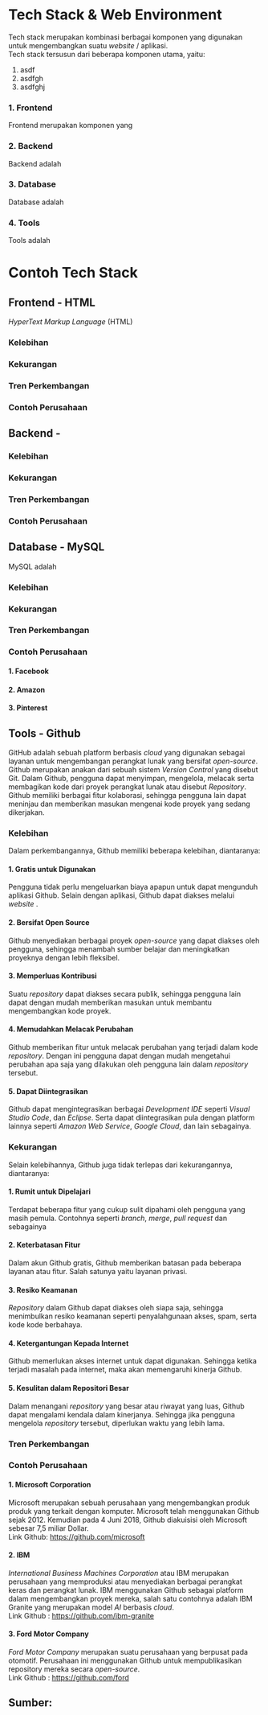 # Tech Stack & Web Environment
Tech stack merupakan kombinasi berbagai komponen yang digunakan untuk mengembangkan suatu _website_ / aplikasi.  
Tech stack tersusun dari beberapa komponen utama, yaitu:
1. asdf
2. asdfgh
3. asdfghj

### 1. Frontend
Frontend merupakan komponen yang 
### 2. Backend
Backend adalah
### 3. Database
Database adalah
### 4. Tools
Tools adalah

# Contoh Tech Stack
## Frontend - HTML
_HyperText Markup Language_ (HTML)

### Kelebihan

### Kekurangan

### Tren Perkembangan

### Contoh Perusahaan


## Backend -

### Kelebihan

### Kekurangan

### Tren Perkembangan

### Contoh Perusahaan

## Database - MySQL
MySQL adalah 
### Kelebihan

### Kekurangan

### Tren Perkembangan

### Contoh Perusahaan
#### 1. Facebook
#### 2. Amazon
#### 3. Pinterest


## Tools - Github
GitHub adalah sebuah platform berbasis _cloud_ yang digunakan sebagai layanan untuk mengembangan perangkat lunak yang bersifat _open-source_. Github merupakan anakan dari sebuah sistem _Version Control_ yang disebut Git. Dalam Github, pengguna dapat menyimpan, mengelola, melacak serta membagikan kode dari proyek perangkat lunak atau disebut _Repository_. Github memiliki berbagai fitur kolaborasi, sehingga pengguna lain dapat meninjau dan memberikan masukan mengenai kode proyek yang sedang dikerjakan.

### Kelebihan
Dalam perkembangannya, Github memiliki beberapa kelebihan, diantaranya:
#### 1. Gratis untuk Digunakan
Pengguna tidak perlu mengeluarkan biaya apapun untuk dapat mengunduh aplikasi Github. Selain dengan aplikasi, Github dapat diakses melalui _website_ . 
#### 2. Bersifat Open Source
Github menyediakan berbagai proyek _open-source_ yang dapat diakses oleh pengguna, sehingga menambah sumber belajar dan meningkatkan proyeknya dengan lebih fleksibel. 
#### 3. Memperluas Kontribusi 
Suatu _repository_ dapat diakses secara publik, sehingga pengguna lain dapat dengan mudah memberikan masukan untuk membantu mengembangkan kode proyek. 
#### 4. Memudahkan Melacak Perubahan 
Github memberikan fitur untuk melacak perubahan yang terjadi dalam kode _repository_. Dengan ini pengguna dapat dengan mudah mengetahui perubahan apa saja yang dilakukan oleh pengguna lain dalam _repository_ tersebut. 
#### 5. Dapat Diintegrasikan
Github dapat mengintegrasikan berbagai _Development IDE_ seperti _Visual Studio Code_, dan _Eclipse_. Serta dapat diintegrasikan pula dengan platform lainnya seperti _Amazon Web Service_, _Google Cloud_, dan lain sebagainya.  

### Kekurangan
Selain kelebihannya, Github juga tidak terlepas dari kekurangannya, diantaranya:
#### 1. Rumit untuk Dipelajari
Terdapat beberapa fitur yang cukup sulit dipahami oleh pengguna yang masih pemula. Contohnya seperti _branch_, _merge_, _pull request_ dan sebagainya
#### 2. Keterbatasan Fitur
Dalam akun Github gratis, Github memberikan batasan pada beberapa layanan atau fitur. Salah satunya yaitu layanan privasi. 
#### 3. Resiko Keamanan
_Repository_ dalam Github dapat diakses oleh siapa saja, sehingga menimbulkan resiko keamanan seperti penyalahgunaan akses, spam, serta kode kode berbahaya. 
#### 4. Ketergantungan Kepada Internet
Github memerlukan akses internet untuk dapat digunakan. Sehingga ketika terjadi masalah pada internet, maka akan memengaruhi kinerja Github. 
#### 5. Kesulitan dalam Repositori Besar
Dalam menangani _repository_ yang besar atau riwayat yang luas, Github dapat mengalami kendala dalam kinerjanya. Sehingga jika pengguna mengelola _repository_ tersebut, diperlukan waktu yang lebih lama.  

### Tren Perkembangan


### Contoh Perusahaan
#### 1. Microsoft Corporation
Microsoft merupakan sebuah perusahaan yang mengembangkan produk produk yang terkait dengan komputer. Microsoft telah menggunakan Github sejak 2012. Kemudian pada 4 Juni 2018, Github diakuisisi oleh Microsoft sebesar 7,5 miliar Dollar.  
Link Github: <a href=”https://github.com/microsoft”>  https://github.com/microsoft </a> 
#### 2. IBM 
_International Business Machines Corporation_ atau IBM merupakan perusahaan yang memproduksi atau menyediakan berbagai perangkat keras dan perangkat lunak. IBM menggunakan Github sebagai platform dalam mengembangkan proyek mereka, salah satu contohnya adalah IBM Granite yang merupakan model _AI_ berbasis  _cloud_.  
Link Github : <a href=”https://github.com/ibm-granite”> https://github.com/ibm-granite </a> 
#### 3. Ford Motor Company
_Ford Motor Company_ merupakan suatu perusahaan yang berpusat pada otomotif. Perusahaan ini menggunakan Github untuk mempublikasikan repository mereka secara _open-source_.  
  Link Github : <a href=”https://github.com/ford”> https://github.com/ford </a> 

## Sumber: 
